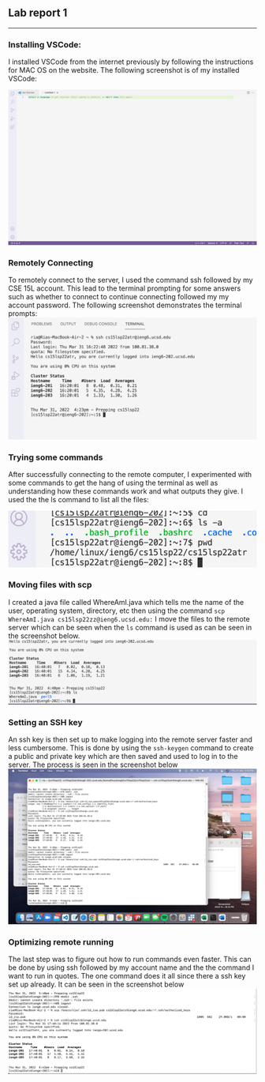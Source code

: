 ## Lab report 1
-----

### Installing VSCode:

I installed VSCode from the internet previously by following the instructions for MAC OS on the website. The following screenshot is of my installed VSCode:

![](https://github.com/Ria-Singh/cse15l-lab-reports/blob/main/Screenshot%202022-03-31%20at%204.15.12%20PM.png)

### Remotely Connecting

To remotely connect to the server, I used the command ssh followed by my CSE 15L account. This lead to the terminal prompting for some answers such as whether to connect to continue connecting followed my my account password. The following screenshot demonstrates the terminal prompts: 
![](https://github.com/Ria-Singh/cse15l-lab-reports/blob/main/Screenshot%202022-03-31%20at%204.24.14%20PM.png)

### Trying some commands

After successfully connecting to the remote computer, I experimented with some commands to get the hang of using the terminal as well as understanding how these commands work and what outputs they give. I used the the ls command to list all the files: 

![](https://github.com/Ria-Singh/cse15l-lab-reports/blob/main/Screenshot%202022-03-31%20at%204.31.27%20PM.png)


### Moving files with scp

I created a java file called WhereAmI.java which tells me the name of the user, operating system, directory, etc then using the command `scp WhereAmI.java cs15lsp22zz@ieng6.ucsd.edu:` I move the files to the remote server which can be seen when the `ls` command is used as can be seen in the screenshot below.
![](https://github.com/Ria-Singh/cse15l-lab-reports/blob/main/Screenshot%202022-03-31%20at%204.41.24%20PM.png)

### Setting an SSH key

An ssh key is then set up to make logging into the remote server faster and less cumbersome. This is done by using the `ssh-keygen` command to create a public and private key which are then saved and used to log in to the server. The process is seen in the screenshot below 
![](https://github.com/Ria-Singh/cse15l-lab-reports/blob/main/Screenshot%202022-03-31%20at%205.42.40%20PM.png)

### Optimizing remote running

The last step was to figure out how to run commands even faster. This can be done by using ssh followed by my account name and the the command I want to run in quotes. The one command does it all since there a ssh key set up already. It can be seen in the screenshot below
![](https://github.com/Ria-Singh/cse15l-lab-reports/blob/main/Screenshot%202022-03-31%20at%205.42.50%20PM.png)








